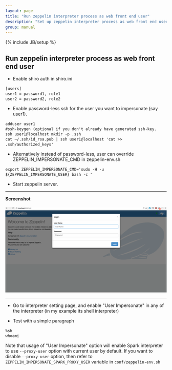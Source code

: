```yaml
---
layout: page
title: "Run zeppelin interpreter process as web front end user"
description: "Set up zeppelin interpreter process as web front end user."
group: manual
---
```

<!--
Licensed under the Apache License, Version 2.0 (the "License");
you may not use this file except in compliance with the License.
You may obtain a copy of the License at

http://www.apache.org/licenses/LICENSE-2.0

Unless required by applicable law or agreed to in writing, software
distributed under the License is distributed on an "AS IS" BASIS,
WITHOUT WARRANTIES OR CONDITIONS OF ANY KIND, either express or implied.
See the License for the specific language governing permissions and
limitations under the License.
-->
{% include JB/setup %}

## Run zeppelin interpreter process as web front end user

 * Enable shiro auth in shiro.ini

```
[users]
user1 = password1, role1
user2 = password2, role2
```

 * Enable password-less ssh for the user you want to impersonate (say user1).

```
adduser user1
#ssh-keygen (optional if you don't already have generated ssh-key.
ssh user1@localhost mkdir -p .ssh
cat ~/.ssh/id_rsa.pub | ssh user1@localhost 'cat >> .ssh/authorized_keys'
```

* Alternatively instead of password-less, user can override ZEPPELIN_IMPERSONATE_CMD in zeppelin-env.sh

```
export ZEPPELIN_IMPERSONATE_CMD='sudo -H -u ${ZEPPELIN_IMPERSONATE_USER} bash -c '
```


 * Start zeppelin server.

<hr>
<div class="row">
  <div class="col-md-12">
         <b> Screenshot </b>
         <br /><br />
  </div>
  <div class="col-md-12" >
      <a data-lightbox="compiler" href="../assets/themes/zeppelin/img/screenshots/user-impersonation.gif">
        <img class="img-responsive" src="../assets/themes/zeppelin/img/screenshots/user-impersonation.gif" />
      </a>

  </div>
</div>
<hr>

 * Go to interpreter setting page, and enable "User Impersonate" in any of the interpreter (in my example its shell interpreter)

 * Test with a simple paragraph

```
%sh
whoami
```


Note that usage of "User Impersonate" option will enable Spark interpreter to use `--proxy-user` option with current user by default. If you want to disable `--proxy-user` option, then refer to `ZEPPELIN_IMPERSONATE_SPARK_PROXY_USER` variable in `conf/zeppelin-env.sh`
